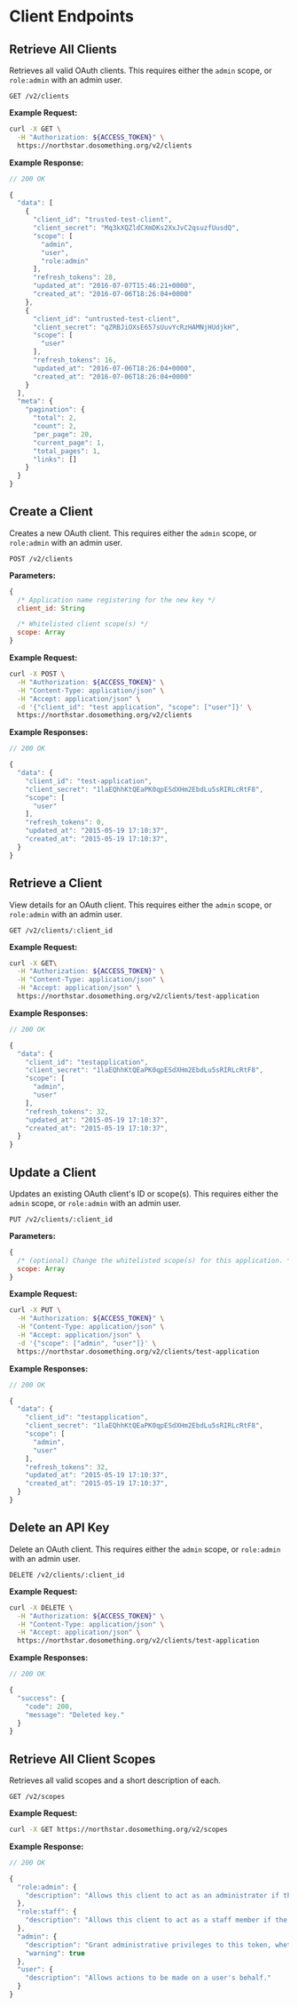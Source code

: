 # Client Endpoints

## Retrieve All Clients
Retrieves all valid OAuth clients. This requires either the `admin` scope, or `role:admin` with an admin user.

```
GET /v2/clients
```

**Example Request:**
```sh
curl -X GET \
  -H "Authorization: ${ACCESS_TOKEN}" \
  https://northstar.dosomething.org/v2/clients
```

**Example Response:**
```js
// 200 OK

{
  "data": [
    {
      "client_id": "trusted-test-client",
      "client_secret": "Mq3kXQZldCXmDKs2XxJvC2qsuzfUusdQ",
      "scope": [
        "admin",
        "user",
        "role:admin"
      ],
      "refresh_tokens": 28,
      "updated_at": "2016-07-07T15:46:21+0000",
      "created_at": "2016-07-06T18:26:04+0000"
    },
    {
      "client_id": "untrusted-test-client",
      "client_secret": "qZRBJiOXsE657sUuvYcRzHAMNjHUdjkH",
      "scope": [
        "user"
      ],
      "refresh_tokens": 16,
      "updated_at": "2016-07-06T18:26:04+0000",
      "created_at": "2016-07-06T18:26:04+0000"
    }
  ],
  "meta": {
    "pagination": {
      "total": 2,
      "count": 2,
      "per_page": 20,
      "current_page": 1,
      "total_pages": 1,
      "links": []
    }
  }
}
```

## Create a Client
Creates a new OAuth client. This requires either the `admin` scope, or `role:admin` with an admin user.

```
POST /v2/clients
```

**Parameters:**

```js
{
  /* Application name registering for the new key */
  client_id: String

  /* Whitelisted client scope(s) */
  scope: Array
}
```

**Example Request:**
```sh
curl -X POST \
  -H "Authorization: ${ACCESS_TOKEN}" \
  -H "Content-Type: application/json" \
  -H "Accept: application/json" \
  -d '{"client_id": "test application", "scope": ["user"]}' \
  https://northstar.dosomething.org/v2/clients
```


**Example Responses:**
```js
// 200 OK

{
  "data": {
    "client_id": "test-application",
    "client_secret": "1laEQhhKtQEaPK0qpESdXHm2EbdLu5sRIRLcRtF8",
    "scope": [
      "user"
    ],
    "refresh_tokens": 0,
    "updated_at": "2015-05-19 17:10:37",
    "created_at": "2015-05-19 17:10:37",
  }
}
```

## Retrieve a Client
View details for an OAuth client. This requires either the `admin` scope, or `role:admin` with an admin user.

```
GET /v2/clients/:client_id
```

**Example Request:**
```sh
curl -X GET\
  -H "Authorization: ${ACCESS_TOKEN}" \
  -H "Content-Type: application/json" \
  -H "Accept: application/json" \
  https://northstar.dosomething.org/v2/clients/test-application
```


**Example Responses:**
```js
// 200 OK

{
  "data": {
    "client_id": "testapplication",
    "client_secret": "1laEQhhKtQEaPK0qpESdXHm2EbdLu5sRIRLcRtF8",
    "scope": [
      "admin",
      "user"
    ],
    "refresh_tokens": 32,
    "updated_at": "2015-05-19 17:10:37",
    "created_at": "2015-05-19 17:10:37",
  }
}
```

## Update a Client
Updates an existing OAuth client's ID or scope(s). This requires either the `admin` scope, or `role:admin` with an admin user.

```
PUT /v2/clients/:client_id
```

**Parameters:**

```js
{
  /* (optional) Change the whitelisted scope(s) for this application. */
  scope: Array
}
```

**Example Request:**
```sh
curl -X PUT \
  -H "Authorization: ${ACCESS_TOKEN}" \
  -H "Content-Type: application/json" \
  -H "Accept: application/json" \
  -d '{"scope": ["admin", "user"]}' \
  https://northstar.dosomething.org/v2/clients/test-application
```


**Example Responses:**
```js
// 200 OK

{
  "data": {
    "client_id": "testapplication",
    "client_secret": "1laEQhhKtQEaPK0qpESdXHm2EbdLu5sRIRLcRtF8",
    "scope": [
      "admin",
      "user"
    ],
    "refresh_tokens": 32,
    "updated_at": "2015-05-19 17:10:37",
    "created_at": "2015-05-19 17:10:37",
  }
}
```


## Delete an API Key
Delete an OAuth client. This requires either the `admin` scope, or `role:admin` with an admin user.

```
DELETE /v2/clients/:client_id
```


**Example Request:**
```sh
curl -X DELETE \
  -H "Authorization: ${ACCESS_TOKEN}" \
  -H "Content-Type: application/json" \
  -H "Accept: application/json" \
  https://northstar.dosomething.org/v2/clients/test-application
```


**Example Responses:**
```js
// 200 OK

{
  "success": {
    "code": 200,
    "message": "Deleted key."
  }
}
```

## Retrieve All Client Scopes
Retrieves all valid scopes and a short description of each.

```
GET /v2/scopes
```

**Example Request:**
```sh
curl -X GET https://northstar.dosomething.org/v2/scopes
```

**Example Response:**
```js
// 200 OK

{
  "role:admin": {
    "description": "Allows this client to act as an administrator if the user has that role."
  },
  "role:staff": {
    "description": "Allows this client to act as a staff member if the user has that role."
  },
  "admin": {
    "description": "Grant administrative privileges to this token, whether or not the user has the admin role.",
    "warning": true
  },
  "user": {
    "description": "Allows actions to be made on a user's behalf."
  }
}
```


